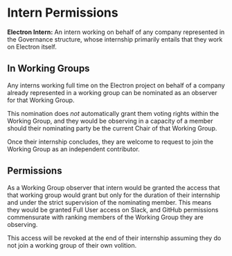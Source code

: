 # Intern Permissions

**Electron Intern:** An intern working on behalf of any company represented in the Governance structure, whose internship primarily entails that they work on Electron itself.

## In Working Groups

Any interns working full time on the Electron project on behalf of a company already represented in a working group can be nominated as an observer for that Working Group.

This nomination does _not_ automatically grant them voting rights within the Working Group, and they would be observing in a capacity of a member should their nominating party be the current Chair of that Working Group.

Once their internship concludes, they are welcome to request to join the Working Group as an independent contributor.

## Permissions

As a Working Group observer that intern would be granted the access that that working group would grant but only for the duration of their internship and under the strict supervision of the nominating member. This means they would be granted Full User access on Slack, and GitHub permissions commensurate with ranking members of the Working Group they are observing.

This access will be revoked at the end of their internship assuming they do not join a working group of their own volition.
